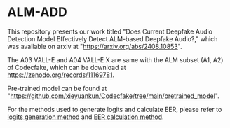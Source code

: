 # ALM-ADD
This repository presents our work titled "Does Current Deepfake Audio Detection Model Effectively Detect ALM-based Deepfake Audio?," which was available on arxiv at "https://arxiv.org/abs/2408.10853".

The A03 VALL-E and A04 VALL-E X are same with the ALM subset (A1, A2) of Codecfake, which can be download at https://zenodo.org/records/11169781.

Pre-trained model can be found at "https://github.com/xieyuankun/Codecfake/tree/main/pretrained_model".

For the methods used to generate logits and calculate EER, please refer to [logits generation method](https://github.com/xieyuankun/Codecfake/blob/main/generate_score.py) and [EER calculation method](https://github.com/xieyuankun/Codecfake/blob/main/evaluate_score.py).

